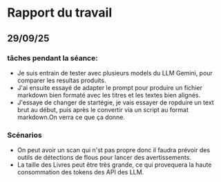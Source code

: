 # Rapport du travail

## 29/09/25
### tâches pendant la séance:
- Je suis entrain de tester avec plusieurs models du LLM Gemini, pour comparer les resultas produits.
- J'ai ensuite essayé de adapter le prompt pour produire un fichier markdown bien formaté avec les titres et les textes bien alignés.
- J'essaye de changer de startégie, je vais essayer de ropduire un text brut au début, puis après le convertir via un script au format markdown.On verra ce que ça donne.
### Scénarios
- On peut avoir un scan qui n'st pas propre donc il faudra prévoir des outils de détections de flous pour lancer des avertissements.
- La taille des Livres peut être très grande, ce qui provequera la haute consommation des tokens des API des LLM.